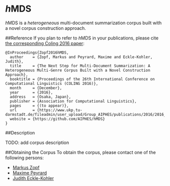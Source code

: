 # <i>h</i>MDS
<i>h</i>MDS is a <i>heterogeneous</i> multi-document summarization corpus built with a novel corpus construction approach.

##Reference
If you plan to refer to <i>h</i>MDS in your publications, please cite [the corresponding Coling 2016 paper](https://www.informatik.tu-darmstadt.de/fileadmin/user_upload/Group_AIPHES/publications/2016/2016_COLING_hMDS_cameraReady.pdf):

```
@InProceedings{Zopf2016hMDS,
  author    = {Zopf, Markus and Peyrard, Maxime and Eckle-Kohler, Judith},
  title     = {The Next Step for Multi-Document Summarization: A Heterogeneous Multi-Genre Corpus Built with a Novel Construction Approach},
  booktitle = {Proceedings of the 26th International Conference on Computational Linguistics (COLING 2016)},
  month     = {December},
  year      = {2016},
  address   = {Osaka, Japan},
  publisher = {Association for Computational Linguistics},
  pages     = {(to appear)},
  url       = {https://www.ukp.tu-darmstadt.de/fileadmin/user_upload/Group_AIPHES/publications/2016/2016_COLING_hMDS_cameraReady.pdf},
  website = {https://github.com/AIPHES/hMDS}
}
```
##Description

TODO: add corpus description

##Obtaining the Corpus
To obtain the corpus, please contact one of the following persons:

* [Markus Zopf](https://www.aiphes.tu-darmstadt.de/de/aiphes/people/doctoral-researchers/markus-zopf)
* [Maxime Peyrard](https://www.aiphes.tu-darmstadt.de/de/aiphes/people/doctoral-researchers/maxime-peyrard)
* [Judith Eckle-Kohler](https://www.ukp.tu-darmstadt.de/people/senior-staff/dr-judith-eckle-kohler)
